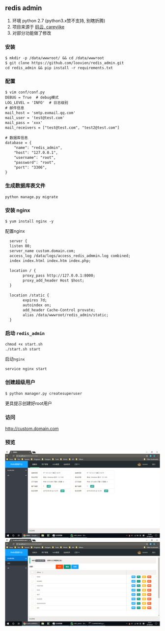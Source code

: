 ## redis admin

1. 环境 python 2.7 (python3.x赞不支持, 别瞎折腾)
2. 项目来源于 [码云, careyjike](https://gitee.com/careyjike_173/redis_web_client)
3. 对部分功能做了修改

### 安装

```
$ mkdir -p /data/wwwroot/ && cd /data/wwwroot
$ git clone https://github.com/loovien/redis_admin.git
cd redis_admin && pip install -r requirements.txt
```

### 配置

```
$ vim conf/conf.py
DEBUG = True  # debug模式
LOG_LEVEL = 'INFO'  # 日志级别
# 邮件信息
mail_host = 'smtp.exmail.qq.com'
mail_user = 'test@test.com'
mail_pass = 'xxx'
mail_receivers = ["test@test.com", "test2@test.com"]

# 数据库信息
database = {
    "name": "redis_admin",
    "host": "127.0.0.1",
    "username": "root",
    "password": "root",
    "port": "3306",
}
```

### 生成数据库表文件

```
python manage.py migrate
```

  
### 安装 nginx

```
$ yum install nginx -y
```
配置nginx

```
  server {
  listen 80;
  server_name custom.domain.com;
  access_log /data/logs/access_redis_admmin.log combined;
  index index.html index.htm index.php;

  location / {
        proxy_pass http://127.0.0.1:8000;
        proxy_add_header Host $host;
  }

  location /static {
        expires 7d;
        autoindex on;
        add_header Cache-Control provate;
        alias /data/wwwroot/redis_admin/static;
  }
```

### 启动 `redis_admin`

```
chmod +x start.sh
./start.sh start
```

启动`nginx`

```
service nginx start
```

### 创建超级用户

```bash
$ python manager.py createsuperuser
```

更具提示创建好root用户


### 访问

http://custom.domain.com


### 预览

![dashbroad](one.png)
![keyindex](two.png)
